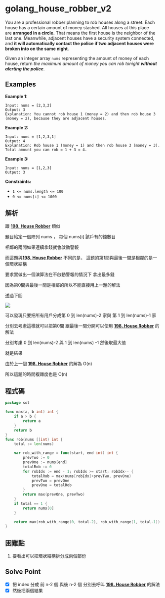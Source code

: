 # golang_house_robber_v2

You are a professional robber planning to rob houses along a street. Each house has a certain amount of money stashed. All houses at this place are **arranged in a circle.** That means the first house is the neighbor of the last one. Meanwhile, adjacent houses have a security system connected, and **it will automatically contact the police if two adjacent houses were broken into on the same night**.

Given an integer array `nums` representing the amount of money of each house, return *the maximum amount of money you can rob tonight **without alerting the police***.

## Examples

**Example 1:**

```
Input: nums = [2,3,2]
Output: 3
Explanation: You cannot rob house 1 (money = 2) and then rob house 3 (money = 2), because they are adjacent houses.

```

**Example 2:**

```
Input: nums = [1,2,3,1]
Output: 4
Explanation: Rob house 1 (money = 1) and then rob house 3 (money = 3).
Total amount you can rob = 1 + 3 = 4.

```

**Example 3:**

```
Input: nums = [1,2,3]
Output: 3

```

**Constraints:**

- `1 <= nums.length <= 100`
- `0 <= nums[i] <= 1000`

## 解析

跟 [**198. House Robber**](https://www.notion.so/198-House-Robber-82bdf8d17ad441beaa73755bd899ab7e) 類似

題目給定一個陣列 nums ， 每個 nums[i] 該戶有的錢數目

相鄰的兩間如果連續拿錢就會啟動警報

而這題與[**198. House Robber**](https://www.notion.so/198-House-Robber-82bdf8d17ad441beaa73755bd899ab7e) 不同的是， 這題的第1間與最後一間是相鄰的是一個環狀結構

要求實做出一個演算法在不啟動警報的情況下 拿出最多錢

因為第0間與最後一間是相鄰的所以不能直接用上一題的解法

透過下圖

![](https://i.imgur.com/FzW93yP.png)

可以發現只要把所有用戶分成第 0 到 len(nums)-2 家與 第 1 到 len(nums)-1 家

分別去考慮這樣就可以把第0間 跟最後一間分開可以使用 [**198. House Robber**](https://www.notion.so/198-House-Robber-82bdf8d17ad441beaa73755bd899ab7e) 的解法

分別考慮 0 到 len(nums)-2 與 1 到 len(nums) -1 然後取最大值

就是結果

由於上一個 [**198. House Robber**](https://www.notion.so/198-House-Robber-82bdf8d17ad441beaa73755bd899ab7e) 的解為 O(n)

所以這題的時間複雜度也是 O(n)

## 程式碼
```go
package sol

func max(a, b int) int {
	if a > b {
		return a
	}
	return b
}
func rob(nums []int) int {
	total := len(nums)

	var rob_with_range = func(start, end int) int {
		prevTwo := 0
		prevOne := nums[end]
		totalRob := 0
		for robIdx := end - 1; robIdx >= start; robIdx-- {
			totalRob = max(nums[robIdx]+prevTwo, prevOne)
			prevTwo = prevOne
			prevOne = totalRob
		}
		return max(prevOne, prevTwo)
	}
	if total == 1 {
		return nums[0]
	}

	return max(rob_with_range(0, total-2), rob_with_range(1, total-1))
}

```
## 困難點

1. 要看出可以把環狀結構拆分成兩個部份

## Solve Point

- [x]  把 index 分成 前 n-2 個 與後 n-2 個 分別去呼叫 [**198. House Robber**](https://www.notion.so/198-House-Robber-82bdf8d17ad441beaa73755bd899ab7e) 的解法
- [x]  然後把兩個結果